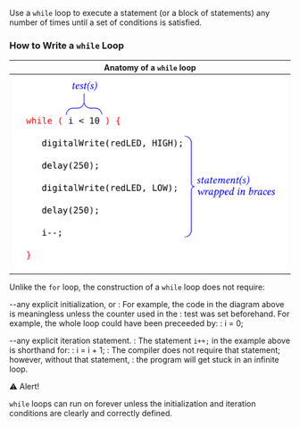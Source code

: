 Use a `while` loop to execute a statement (or a block of statements) any number of
times until a set of conditions is satisfied.

### How to Write a `while` Loop ###

| Anatomy of a `while` loop      |
|:------------------------------:|
| ![](images/anatomy-while.png)  |

Unlike the `for` loop, the construction of a `while` loop does not require:

--any explicit initialization, or
: For example, the code in the diagram above is meaningless unless the counter used in the
: test was set beforehand.  For example, the whole loop could have been preceeded by:
:    i = 0;

--any explicit iteration statement.
: The statement `i++;` in the example above is shorthand for:
:    i = i + 1;
: The compiler does not require that statement; however, without that statement,
: the program will get stuck in an infinite loop.  

⚠ Alert!

`while` loops can run on forever unless the initialization
and iteration conditions are clearly and correctly defined.




